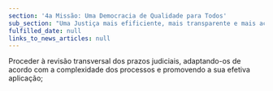 ```yaml
---
section: '4a Missão: Uma Democracia de Qualidade para Todos'
sub_section: "Uma Justiça mais efificiente, mais transparente e mais acessível"
fulfilled_date: null
links_to_news_articles: null
---
```


Proceder à revisão transversal dos prazos judiciais, adaptando-os de acordo com a complexidade dos processos e promovendo a sua efetiva aplicação;